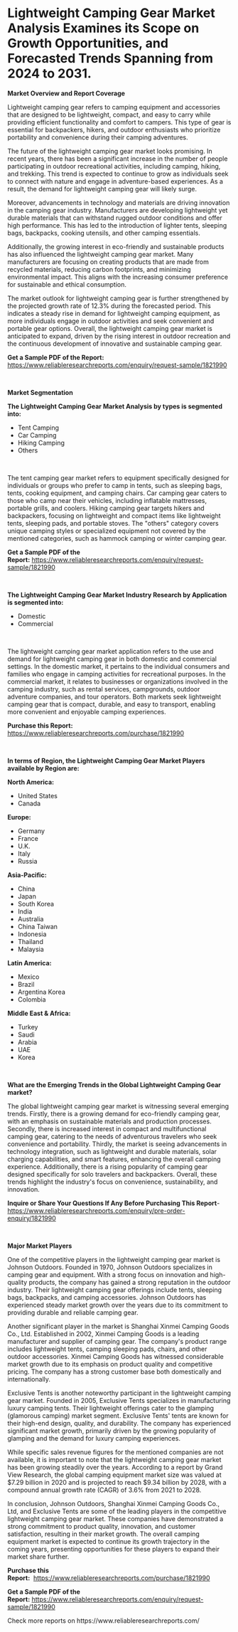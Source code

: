 <p><h1>Lightweight Camping Gear Market Analysis Examines its Scope on Growth Opportunities, and Forecasted Trends Spanning from 2024 to 2031.</h1></p><p><strong>Market Overview and Report Coverage</strong></p>
<p><p>Lightweight camping gear refers to camping equipment and accessories that are designed to be lightweight, compact, and easy to carry while providing efficient functionality and comfort to campers. This type of gear is essential for backpackers, hikers, and outdoor enthusiasts who prioritize portability and convenience during their camping adventures.</p><p>The future of the lightweight camping gear market looks promising. In recent years, there has been a significant increase in the number of people participating in outdoor recreational activities, including camping, hiking, and trekking. This trend is expected to continue to grow as individuals seek to connect with nature and engage in adventure-based experiences. As a result, the demand for lightweight camping gear will likely surge.</p><p>Moreover, advancements in technology and materials are driving innovation in the camping gear industry. Manufacturers are developing lightweight yet durable materials that can withstand rugged outdoor conditions and offer high performance. This has led to the introduction of lighter tents, sleeping bags, backpacks, cooking utensils, and other camping essentials.</p><p>Additionally, the growing interest in eco-friendly and sustainable products has also influenced the lightweight camping gear market. Many manufacturers are focusing on creating products that are made from recycled materials, reducing carbon footprints, and minimizing environmental impact. This aligns with the increasing consumer preference for sustainable and ethical consumption.</p><p>The market outlook for lightweight camping gear is further strengthened by the projected growth rate of 12.3% during the forecasted period. This indicates a steady rise in demand for lightweight camping equipment, as more individuals engage in outdoor activities and seek convenient and portable gear options. Overall, the lightweight camping gear market is anticipated to expand, driven by the rising interest in outdoor recreation and the continuous development of innovative and sustainable camping gear.</p></p>
<p><strong>Get a Sample PDF of the Report:</strong> <a href="https://www.reliableresearchreports.com/enquiry/request-sample/1821990">https://www.reliableresearchreports.com/enquiry/request-sample/1821990</a></p>
<p>&nbsp;</p>
<p><strong>Market Segmentation</strong></p>
<p><strong>The Lightweight Camping Gear Market Analysis by types is segmented into:</strong></p>
<p><ul><li>Tent Camping</li><li>Car Camping</li><li>Hiking Camping</li><li>Others</li></ul></p>
<p>&nbsp;</p>
<p><p>The tent camping gear market refers to equipment specifically designed for individuals or groups who prefer to camp in tents, such as sleeping bags, tents, cooking equipment, and camping chairs. Car camping gear caters to those who camp near their vehicles, including inflatable mattresses, portable grills, and coolers. Hiking camping gear targets hikers and backpackers, focusing on lightweight and compact items like lightweight tents, sleeping pads, and portable stoves. The "others" category covers unique camping styles or specialized equipment not covered by the mentioned categories, such as hammock camping or winter camping gear.</p></p>
<p><strong>Get a Sample PDF of the Report:</strong>&nbsp;<a href="https://www.reliableresearchreports.com/enquiry/request-sample/1821990">https://www.reliableresearchreports.com/enquiry/request-sample/1821990</a></p>
<p>&nbsp;</p>
<p><strong>The Lightweight Camping Gear Market Industry Research by Application is segmented into:</strong></p>
<p><ul><li>Domestic</li><li>Commercial</li></ul></p>
<p>&nbsp;</p>
<p><p>The lightweight camping gear market application refers to the use and demand for lightweight camping gear in both domestic and commercial settings. In the domestic market, it pertains to the individual consumers and families who engage in camping activities for recreational purposes. In the commercial market, it relates to businesses or organizations involved in the camping industry, such as rental services, campgrounds, outdoor adventure companies, and tour operators. Both markets seek lightweight camping gear that is compact, durable, and easy to transport, enabling more convenient and enjoyable camping experiences.</p></p>
<p><strong>Purchase this Report:</strong>&nbsp; <a href="https://www.reliableresearchreports.com/purchase/1821990">https://www.reliableresearchreports.com/purchase/1821990</a></p>
<p>&nbsp;</p>
<p><strong>In terms of Region, the Lightweight Camping Gear Market Players available by Region are:</strong></p>
<p>
    <p> <strong> North America: </strong>
        <ul>
            <li>United States</li>
            <li>Canada</li>
        </ul>
        </p> 
    <p> <strong> Europe: </strong>
        <ul>
            <li>Germany</li>
            <li>France</li>
            <li>U.K.</li>
            <li>Italy</li>
            <li>Russia</li>
        </ul>
        </p> 
    <p> <strong> Asia-Pacific: </strong>
        <ul>
            <li>China</li>
            <li>Japan</li>
            <li>South Korea</li>
            <li>India</li>
            <li>Australia</li>
            <li>China Taiwan</li>
            <li>Indonesia</li>
            <li>Thailand</li>
            <li>Malaysia</li>
        </ul>
        </p> 
    <p> <strong> Latin America: </strong>
        <ul>
            <li>Mexico</li>
            <li>Brazil</li>
            <li>Argentina Korea</li>
            <li>Colombia</li>
        </ul>
        </p> 
    <p> <strong> Middle East & Africa: </strong>
        <ul>
            <li>Turkey</li>
            <li>Saudi</li>
            <li>Arabia</li>
            <li>UAE</li>
            <li>Korea</li>
        </ul>
    </p>
    </p>
<p>&nbsp;</p>
<p><strong>What are the Emerging Trends in the Global Lightweight Camping Gear market?</strong></p>
<p><p>The global lightweight camping gear market is witnessing several emerging trends. Firstly, there is a growing demand for eco-friendly camping gear, with an emphasis on sustainable materials and production processes. Secondly, there is increased interest in compact and multifunctional camping gear, catering to the needs of adventurous travelers who seek convenience and portability. Thirdly, the market is seeing advancements in technology integration, such as lightweight and durable materials, solar charging capabilities, and smart features, enhancing the overall camping experience. Additionally, there is a rising popularity of camping gear designed specifically for solo travelers and backpackers. Overall, these trends highlight the industry's focus on convenience, sustainability, and innovation.</p></p>
<p><strong>Inquire or Share Your Questions If Any Before Purchasing This Report</strong>- <a href="https://www.reliableresearchreports.com/enquiry/pre-order-enquiry/1821990">https://www.reliableresearchreports.com/enquiry/pre-order-enquiry/1821990</a></p>
<p>&nbsp;</p>
<p><strong>Major Market Players</strong></p>
<p><p>One of the competitive players in the lightweight camping gear market is Johnson Outdoors. Founded in 1970, Johnson Outdoors specializes in camping gear and equipment. With a strong focus on innovation and high-quality products, the company has gained a strong reputation in the outdoor industry. Their lightweight camping gear offerings include tents, sleeping bags, backpacks, and camping accessories. Johnson Outdoors has experienced steady market growth over the years due to its commitment to providing durable and reliable camping gear.</p><p>Another significant player in the market is Shanghai Xinmei Camping Goods Co., Ltd. Established in 2002, Xinmei Camping Goods is a leading manufacturer and supplier of camping gear. The company's product range includes lightweight tents, camping sleeping pads, chairs, and other outdoor accessories. Xinmei Camping Goods has witnessed considerable market growth due to its emphasis on product quality and competitive pricing. The company has a strong customer base both domestically and internationally.</p><p>Exclusive Tents is another noteworthy participant in the lightweight camping gear market. Founded in 2005, Exclusive Tents specializes in manufacturing luxury camping tents. Their lightweight offerings cater to the glamping (glamorous camping) market segment. Exclusive Tents' tents are known for their high-end design, quality, and durability. The company has experienced significant market growth, primarily driven by the growing popularity of glamping and the demand for luxury camping experiences.</p><p>While specific sales revenue figures for the mentioned companies are not available, it is important to note that the lightweight camping gear market has been growing steadily over the years. According to a report by Grand View Research, the global camping equipment market size was valued at $7.29 billion in 2020 and is projected to reach $9.34 billion by 2028, with a compound annual growth rate (CAGR) of 3.6% from 2021 to 2028.</p><p>In conclusion, Johnson Outdoors, Shanghai Xinmei Camping Goods Co., Ltd, and Exclusive Tents are some of the leading players in the competitive lightweight camping gear market. These companies have demonstrated a strong commitment to product quality, innovation, and customer satisfaction, resulting in their market growth. The overall camping equipment market is expected to continue its growth trajectory in the coming years, presenting opportunities for these players to expand their market share further.</p></p>
<p><strong>Purchase this Report:</strong>&nbsp;&nbsp;<a href="https://www.reliableresearchreports.com/purchase/1821990">https://www.reliableresearchreports.com/purchase/1821990</a></p>
<p></p>
<p><strong>Get a Sample PDF of the Report:</strong>&nbsp;<a href="https://www.reliableresearchreports.com/enquiry/request-sample/1821990">https://www.reliableresearchreports.com/enquiry/request-sample/1821990</a></p>
<p>Check more reports on https://www.reliableresearchreports.com/</p>